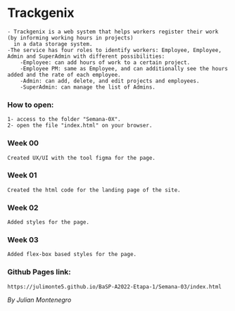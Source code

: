 # Trackgenix
    - Trackgenix is a web system that helps workers register their work (by informing working hours in projects) 
      in a data storage system.
    -The service has four roles to identify workers: Employee, Employee, Admin and SuperAdmin with different possibilities:
        -Employee: can add hours of work to a certain project.
        -Employee PM: same as Employee, and can additionally see the hours added and the rate of each employee.
        -Admin: can add, delete, and edit projects and employees.
        -SuperAdmin: can manage the list of Admins.

### How to open:
    1- access to the folder "Semana-0X".
    2- open the file "index.html" on your browser.

### Week 00
    Created UX/UI with the tool figma for the page.
### Week 01
    Created the html code for the landing page of the site.
### Week 02
    Added styles for the page.
### Week 03
    Added flex-box based styles for the page.  

### Github Pages link:
    https://julimonte5.github.io/BaSP-A2022-Etapa-1/Semana-03/index.html

_By Julian Montenegro_
